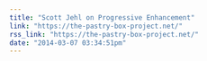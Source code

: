 ```yaml
---
title: "Scott Jehl on Progressive Enhancement"
link: "https://the-pastry-box-project.net/"
rss_link: "https://the-pastry-box-project.net/"
date: "2014-03-07 03:34:51pm"
---
```

